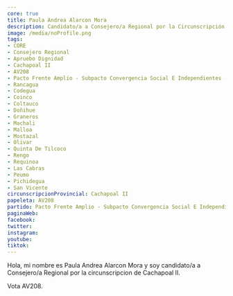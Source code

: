 ```yaml
---
core: true
title: Paula Andrea Alarcon Mora
description: Candidato/a a Consejero/a Regional por la Circunscripción de Cachapoal II
image: /media/noProfile.png
tags:
- CORE
- Consejero Regional
- Apruebo Dignidad
- Cachapoal II
- AV208
- Pacto Frente Amplio - Subpacto Convergencia Social E Independientes - Independientes
- Rancagua
- Codegua
- Coinco
- Coltauco
- Doñihue
- Graneros
- Machali
- Malloa
- Mostazal
- Olivar
- Quinta De Tilcoco
- Rengo
- Requinoa
- Las Cabras
- Peumo
- Pichidegua
- San Vicente
circunscripcionProvincial: Cachapoal II
papeleta: AV208
partido: Pacto Frente Amplio - Subpacto Convergencia Social E Independientes - Independientes
paginaWeb:
facebook:
twitter:
instagram:
youtube:
tiktok:
---
```

Hola, mi nombre es Paula Andrea Alarcon Mora y soy candidato/a a Consejero/a Regional por la circunscripcion de Cachapoal II.

Vota AV208.